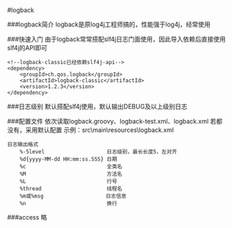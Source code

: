 #logback

###logback简介
logback是原log4j工程师搞的，性能强于log4j，经常使用

###快速入门
由于logback常常搭配slf4j日志门面使用，因此导入依赖后直接使用slf4j的API即可
```
<!--logback-classic已经依赖slf4j-api-->
<dependency>
    <groupId>ch.qos.logback</groupId>
    <artifactId>logback-classic</artifactId>
    <version>1.2.3</version>
</dependency>
```

###日志级别
默认搭配slf4j使用，默认输出DEBUG及以上级别日志

###配置文件
依次读取logback.groovy、logback-test.xml、logback.xml
若都没有，采用默认配置
示例：src\main\resources\logback.xml
```
日志输出格式
    %-5level                    日志级别，最长长度5，左对齐
    %d{yyyy-MM-dd HH:mm:ss.SSS} 日期
    %c                          全类名
    %M                          方法名
    %L                          行号
    %thread                     线程名
    %m或%msg                    日志信息
    %n                          换行
```

###access
略